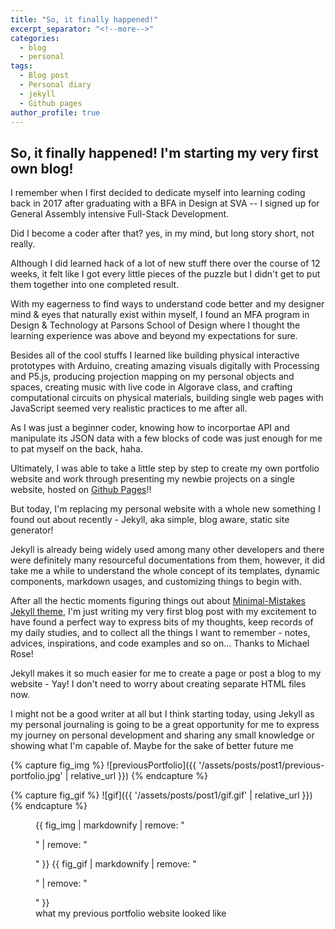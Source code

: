 ```yaml
---
title: "So, it finally happened!"
excerpt_separator: "<!--more-->"
categories:
  - blog
  - personal
tags:
  - Blog post
  - Personal diary
  - jekyll
  - Github pages
author_profile: true  
---
```


## So, it finally happened! I'm starting my very first own blog!


I remember when I first decided to dedicate myself into learning coding back in 2017 after graduating with a BFA in Design at SVA -- I signed up for General Assembly intensive Full-Stack Development. 

Did I become a coder after that? yes, in my mind, but long story short, not really.

Although I did learned hack of a lot of new stuff there over the course of 12 weeks, it felt like I got every little pieces of the puzzle but I didn't get to put them together into one completed result.

With my eagerness to find ways to understand code better and my designer mind & eyes that naturally exist within myself, I found an MFA program in Design & Technology at Parsons School of Design where I thought the learning experience was above and beyond my expectations for sure.

Besides all of the cool stuffs I learned like building physical interactive prototypes with Arduino, creating amazing visuals digitally with Processing and P5.js, producing projection mapping on my personal objects and spaces, creating music with live code in Algorave class, and crafting computational circuits on physical materials, building single web pages with JavaScript seemed very realistic practices to me after all.

As I was just a beginner coder, knowing how to incorportae API and manipulate its JSON data with a few blocks of code was just enough for me to pat myself on the back, haha.

Ultimately, I was able to take a little step by step to create my own portfolio website and work through presenting my newbie projects on a single website, hosted on [Github Pages](https://pages.github.com/)!!

But today, I'm replacing my personal website with a whole new something I found out about recently - Jekyll, aka simple, blog aware, static site generator!

Jekyll is already being widely used among many other developers and there were definitely many resourceful documentations from them, however, it did take me a while to understand the whole concept of its templates, dynamic components, markdown usages, and customizing things to begin with.

After all the hectic moments figuring things out about [Minimal-Mistakes Jekyll theme](https://github.com/mmistakes/minimal-mistakes), I'm just writing my very first blog post with my excitement to have found a perfect way to express bits of my thoughts, keep records of my daily studies, and to collect all the things I want to remember - notes, advices, inspirations, and code examples and so on... Thanks to Michael Rose!

Jekyll makes it so much easier for me to create a page or post a blog to my website - Yay! I don't need to worry about creating separate HTML files now.

I might not be a good writer at all but I think starting today, using Jekyll as my personal journaling is going to be a great opportunity for me to express my journey on personal development and sharing any small knowledge or showing what I'm capable of. Maybe for the sake of better future me

{% capture fig_img %}
![previousPortfolio]({{ '/assets/posts/post1/previous-portfolio.jpg' | relative_url }})
{% endcapture %}

{% capture fig_gif %}
![gif]({{ '/assets/posts/post1/gif.gif' | relative_url }})
{% endcapture %}


<figure>
  {{ fig_img | markdownify | remove: "<p>" | remove: "</p>" }}
  {{ fig_gif | markdownify | remove: "<p>" | remove: "</p>" }}
  <figcaption>what my previous portfolio website looked like</figcaption>
</figure>








